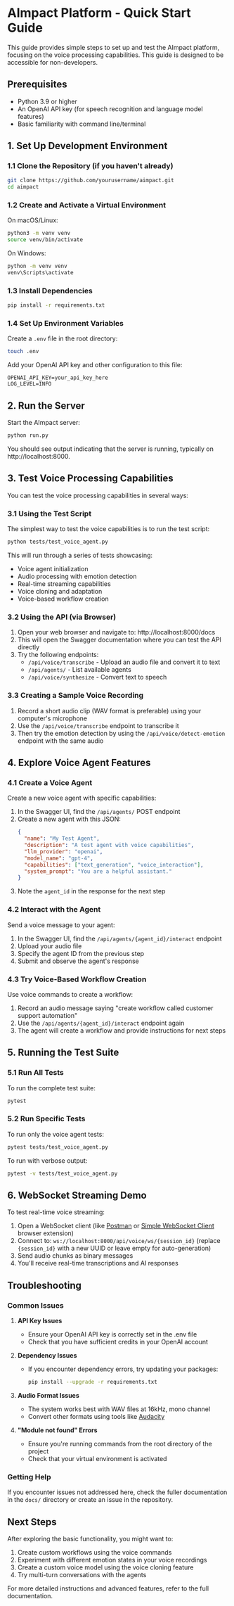 # AImpact Platform - Quick Start Guide

This guide provides simple steps to set up and test the AImpact platform, focusing on the voice processing capabilities. This guide is designed to be accessible for non-developers.

## Prerequisites

- Python 3.9 or higher
- An OpenAI API key (for speech recognition and language model features)
- Basic familiarity with command line/terminal

## 1. Set Up Development Environment

### 1.1 Clone the Repository (if you haven't already)

```bash
git clone https://github.com/yourusername/aimpact.git
cd aimpact
```

### 1.2 Create and Activate a Virtual Environment

On macOS/Linux:
```bash
python3 -m venv venv
source venv/bin/activate
```

On Windows:
```bash
python -m venv venv
venv\Scripts\activate
```

### 1.3 Install Dependencies

```bash
pip install -r requirements.txt
```

### 1.4 Set Up Environment Variables

Create a `.env` file in the root directory:

```bash
touch .env
```

Add your OpenAI API key and other configuration to this file:

```
OPENAI_API_KEY=your_api_key_here
LOG_LEVEL=INFO
```

## 2. Run the Server

Start the AImpact server:

```bash
python run.py
```

You should see output indicating that the server is running, typically on http://localhost:8000.

## 3. Test Voice Processing Capabilities

You can test the voice processing capabilities in several ways:

### 3.1 Using the Test Script

The simplest way to test the voice capabilities is to run the test script:

```bash
python tests/test_voice_agent.py
```

This will run through a series of tests showcasing:
- Voice agent initialization
- Audio processing with emotion detection
- Real-time streaming capabilities
- Voice cloning and adaptation
- Voice-based workflow creation

### 3.2 Using the API (via Browser)

1. Open your web browser and navigate to: http://localhost:8000/docs
2. This will open the Swagger documentation where you can test the API directly
3. Try the following endpoints:
   - `/api/voice/transcribe` - Upload an audio file and convert it to text
   - `/api/agents/` - List available agents
   - `/api/voice/synthesize` - Convert text to speech

### 3.3 Creating a Sample Voice Recording

1. Record a short audio clip (WAV format is preferable) using your computer's microphone
2. Use the `/api/voice/transcribe` endpoint to transcribe it
3. Then try the emotion detection by using the `/api/voice/detect-emotion` endpoint with the same audio

## 4. Explore Voice Agent Features

### 4.1 Create a Voice Agent

Create a new voice agent with specific capabilities:

1. In the Swagger UI, find the `/api/agents/` POST endpoint
2. Create a new agent with this JSON:
   ```json
   {
     "name": "My Test Agent",
     "description": "A test agent with voice capabilities",
     "llm_provider": "openai",
     "model_name": "gpt-4",
     "capabilities": ["text_generation", "voice_interaction"],
     "system_prompt": "You are a helpful assistant."
   }
   ```
3. Note the `agent_id` in the response for the next step

### 4.2 Interact with the Agent

Send a voice message to your agent:

1. In the Swagger UI, find the `/api/agents/{agent_id}/interact` endpoint
2. Upload your audio file
3. Specify the agent ID from the previous step
4. Submit and observe the agent's response

### 4.3 Try Voice-Based Workflow Creation

Use voice commands to create a workflow:

1. Record an audio message saying "create workflow called customer support automation"
2. Use the `/api/agents/{agent_id}/interact` endpoint again
3. The agent will create a workflow and provide instructions for next steps

## 5. Running the Test Suite

### 5.1 Run All Tests

To run the complete test suite:

```bash
pytest
```

### 5.2 Run Specific Tests

To run only the voice agent tests:

```bash
pytest tests/test_voice_agent.py
```

To run with verbose output:

```bash
pytest -v tests/test_voice_agent.py
```

## 6. WebSocket Streaming Demo

To test real-time voice streaming:

1. Open a WebSocket client (like [Postman](https://www.postman.com/) or [Simple WebSocket Client](https://chrome.google.com/webstore/detail/simple-websocket-client/pfdhoblngboilpfeibdedpjgfnlcodoo) browser extension)
2. Connect to: `ws://localhost:8000/api/voice/ws/{session_id}` (replace `{session_id}` with a new UUID or leave empty for auto-generation)
3. Send audio chunks as binary messages
4. You'll receive real-time transcriptions and AI responses

## Troubleshooting

### Common Issues

1. **API Key Issues**
   - Ensure your OpenAI API key is correctly set in the .env file
   - Check that you have sufficient credits in your OpenAI account

2. **Dependency Issues**
   - If you encounter dependency errors, try updating your packages:
     ```bash
     pip install --upgrade -r requirements.txt
     ```

3. **Audio Format Issues**
   - The system works best with WAV files at 16kHz, mono channel
   - Convert other formats using tools like [Audacity](https://www.audacityteam.org/)

4. **"Module not found" Errors**
   - Ensure you're running commands from the root directory of the project
   - Check that your virtual environment is activated

### Getting Help

If you encounter issues not addressed here, check the fuller documentation in the `docs/` directory or create an issue in the repository.

## Next Steps

After exploring the basic functionality, you might want to:

1. Create custom workflows using the voice commands
2. Experiment with different emotion states in your voice recordings
3. Create a custom voice model using the voice cloning feature
4. Try multi-turn conversations with the agents

For more detailed instructions and advanced features, refer to the full documentation.

